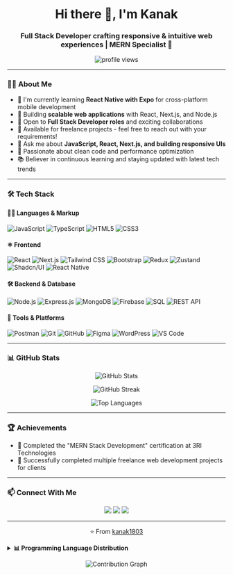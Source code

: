 <h1 align="center">Hi there 👋, I'm Kanak</h1>
<h3 align="center">Full Stack Developer crafting responsive & intuitive web experiences | MERN Specialist 🚀</h3>

<p align="center">
  <img src="https://komarev.com/ghpvc/?username=kanak1803&label=Profile%20Views&color=brightgreen&style=for-the-badge" alt="profile views" />
</p>

---

### 👨‍💻 About Me

- 🔭 I'm currently learning **React Native with Expo** for cross-platform mobile development
- 🌱 Building **scalable web applications** with React, Next.js, and Node.js
- 💼 Open to **Full Stack Developer roles** and exciting collaborations
- 🤝 Available for freelance projects - feel free to reach out with your requirements!
- 💬 Ask me about **JavaScript, React, Next.js, and building responsive UIs**
- 🚀 Passionate about clean code and performance optimization
- 📚 Believer in continuous learning and staying updated with latest tech trends

---

<!-- ### 🚀 Featured Projects

<details>
<summary><b>🛒 E-Commerce Platform</b></summary>
<br>
A full-featured online store with product catalog, user authentication, shopping cart, and payment integration.
<br><br>
<b>Tech Stack:</b> React, Node.js, Express, MongoDB, Stripe API
<br>
<b>Live Demo:</b> <a href="https://your-project-url.com">View Demo</a> | <a href="https://github.com/kanak1803/project-name">View Code</a>
</details>

<details>
<summary><b>📱 Social Media Dashboard</b></summary>
<br>
A responsive dashboard that aggregates and visualizes social media metrics using modern UI components.
<br><br>
<b>Tech Stack:</b> Next.js, TypeScript, Tailwind CSS, Shadcn/UI, Zustand
<br>
<b>Live Demo:</b> <a href="https://your-project-url.com">View Demo</a> | <a href="https://github.com/kanak1803/project-name">View Code</a>
</details>

<details>
<summary><b>🌐 Personal Portfolio Website</b></summary>
<br>
A modern, responsive portfolio showcasing my projects and skills with dark/light mode toggle.
<br><br>
<b>Tech Stack:</b> React, Tailwind CSS, Framer Motion
<br>
<b>Live Demo:</b> <a href="https://your-project-url.com">View Demo</a> | <a href="https://github.com/kanak1803/project-name">View Code</a>
</details> -->

### 🛠️ Tech Stack

#### 👨‍💻 Languages & Markup

![JavaScript](https://img.shields.io/badge/JavaScript-000?style=for-the-badge&logo=javascript&logoColor=F7DF1E)
![TypeScript](https://img.shields.io/badge/TypeScript-000?style=for-the-badge&logo=typescript&logoColor=3178C6)
![HTML5](https://img.shields.io/badge/HTML5-000?style=for-the-badge&logo=html5&logoColor=E34F26)
![CSS3](https://img.shields.io/badge/CSS3-000?style=for-the-badge&logo=css3&logoColor=1572B6)

#### ⚛️ Frontend

![React](https://img.shields.io/badge/React-000?style=for-the-badge&logo=react&logoColor=61DAFB)
![Next.js](https://img.shields.io/badge/Next.js-000?style=for-the-badge&logo=nextdotjs&logoColor=white)
![Tailwind CSS](https://img.shields.io/badge/TailwindCSS-000?style=for-the-badge&logo=tailwind-css&logoColor=38BDF8)
![Bootstrap](https://img.shields.io/badge/Bootstrap-000?style=for-the-badge&logo=bootstrap&logoColor=7952B3)
![Redux](https://img.shields.io/badge/Redux-000?style=for-the-badge&logo=redux&logoColor=764ABC)
![Zustand](https://img.shields.io/badge/Zustand-000?style=for-the-badge&logo=zustand&logoColor=white)
![Shadcn/UI](https://img.shields.io/badge/Shadcn/UI-000?style=for-the-badge&logo=tailwind-css&logoColor=white)
![React Native](https://img.shields.io/badge/React_Native-000?style=for-the-badge&logo=react&logoColor=61DAFB)

#### 🛠️ Backend & Database

![Node.js](https://img.shields.io/badge/Node.js-000?style=for-the-badge&logo=node.js&logoColor=339933)
![Express.js](https://img.shields.io/badge/Express.js-000?style=for-the-badge&logo=express&logoColor=white)
![MongoDB](https://img.shields.io/badge/MongoDB-000?style=for-the-badge&logo=mongodb&logoColor=47A248)
![Firebase](https://img.shields.io/badge/Firebase-000?style=for-the-badge&logo=firebase&logoColor=FFCA28)
![SQL](https://img.shields.io/badge/SQL-000?style=for-the-badge&logo=postgresql&logoColor=336791)
![REST API](https://img.shields.io/badge/REST%20API-000?style=for-the-badge&logo=fastapi&logoColor=white)

#### 🧰 Tools & Platforms

![Postman](https://img.shields.io/badge/Postman-000?style=for-the-badge&logo=postman&logoColor=FF6C37)
![Git](https://img.shields.io/badge/Git-000?style=for-the-badge&logo=git&logoColor=F05032)
![GitHub](https://img.shields.io/badge/GitHub-000?style=for-the-badge&logo=github&logoColor=white)
![Figma](https://img.shields.io/badge/Figma-000?style=for-the-badge&logo=figma&logoColor=F24E1E)
![WordPress](https://img.shields.io/badge/WordPress-000?style=for-the-badge&logo=wordpress&logoColor=21759B)
![VS Code](https://img.shields.io/badge/VS_Code-000?style=for-the-badge&logo=visual-studio-code&logoColor=007ACC)

---

### 📊 GitHub Stats

<p align="center">
  <img src="https://github-readme-stats.vercel.app/api?username=kanak1803&show_icons=true&theme=radical" alt="GitHub Stats" />
</p>
<p align="center">
  <img src="https://github-readme-streak-stats.herokuapp.com/?user=kanak1803&theme=radical" alt="GitHub Streak" />
</p>
<p align="center">
  <img src="https://github-readme-stats.vercel.app/api/top-langs/?username=kanak1803&layout=compact&theme=radical" alt="Top Languages" />
</p>

---

### 🏆 Achievements

- 🥇 Completed the "MERN Stack Development" certification at 3RI Technologies
- 💼 Successfully completed multiple freelance web development projects for clients

---

### 📫 Connect With Me

<p align="center">
  <a href="mailto:kanak1803@gmail.com"><img src="https://img.shields.io/badge/Email-kanak1803%40gmail.com-D14836?style=for-the-badge&logo=gmail&logoColor=white"/></a>
  <a href="https://www.linkedin.com/in/kanak-ramapure/"><img src="https://img.shields.io/badge/LinkedIn-Connect-0077B5?style=for-the-badge&logo=linkedin&logoColor=white"/></a>
  <a href="https://kanak1803-portfolio.netlify.app/"><img src="https://img.shields.io/badge/Portfolio-Visit-000000?style=for-the-badge&logo=safari&logoColor=white"/></a>
</p>

---

<p align="center">⭐️ From <a href="https://github.com/kanak1803">kanak1803</a></p>


<details>
  <summary><b>📊 Programming Language Distribution</b></summary>
  <div align="center">
    <img src="https://github-readme-stats.vercel.app/api/top-langs/?username=kanak1803&layout=pie&theme=radical" alt="Language Distribution" />
  </div>
</details>

<p align="center">
  <img src="https://activity-graph.herokuapp.com/graph?username=kanak1803&theme=react-dark" alt="Contribution Graph" />
</p>